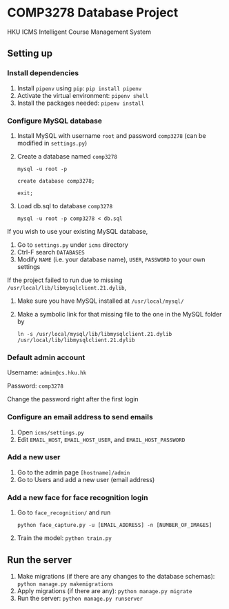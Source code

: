 # COMP3278 Database Project

HKU ICMS Intelligent Course Management System

## Setting up
### Install dependencies
1. Install `pipenv` using `pip`: `pip install pipenv`
2. Activate the virtual environment: `pipenv shell`
3. Install the packages needed: `pipenv install`

### Configure MySQL database

1. Install MySQL with username `root` and password `comp3278` (can be modified in `settings.py`)
2. Create a database named `comp3278`

   `mysql -u root -p`

   `create database comp3278;`

   `exit;`

3. Load db.sql to database `comp3278`

   `mysql -u root -p comp3278 < db.sql`

If you wish to use your existing MySQL database,
1. Go to `settings.py` under `icms` directory
2. Ctrl-F search `DATABASES`
3. Modify `NAME` (i.e. your database name), `USER`, `PASSWORD` to your own settings

If the project failed to run due to missing `/usr/local/lib/libmysqlclient.21.dylib`,

1. Make sure you have MySQL installed at `/usr/local/mysql/`
2. Make a symbolic link for that missing file to the one in the MySQL folder by
   
   `ln -s /usr/local/mysql/lib/libmysqlclient.21.dylib /usr/local/lib/libmysqlclient.21.dylib`

### Default admin account
Username: `admin@cs.hku.hk`

Password: `comp3278`

Change the password right after the first login

### Configure an email address to send emails
1. Open `icms/settings.py`
2. Edit `EMAIL_HOST`, `EMAIL_HOST_USER`, and `EMAIL_HOST_PASSWORD`

### Add a new user
1. Go to the admin page `[hostname]/admin`
2. Go to Users and add a new user (email address)

### Add a new face for face recognition login
1. Go to `face_recognition/` and run
   
   `python face_capture.py -u [EMAIL_ADDRESS] -n [NUMBER_OF_IMAGES]`

2. Train the model: `python train.py`

## Run the server
1. Make migrations (if there are any changes to the database schemas): `python manage.py makemigrations`
2. Apply migrations (if there are any): `python manage.py migrate`
3. Run the server: `python manage.py runserver`
